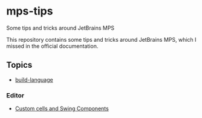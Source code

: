 # mps-tips

Some tips and tricks around JetBrains MPS

This repository contains some tips and tricks around JetBrains MPS, which I missed in the official documentation.

## Topics

- [build-language](./build-language.md)

### Editor

- [Custom cells and Swing Components](./editor/customCells.md)
